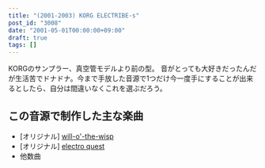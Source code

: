 ```yaml
---
title: "(2001-2003) KORG ELECTRIBE-s"
post_id: "3008"
date: "2001-05-01T00:00:00+09:00"
draft: true
tags: []
---
```



KORGのサンプラー、真空管モデルより前の型。 音がとっても大好きだったんだが生活苦でドナドナ。今まで手放した音源で1つだけ今一度手にすることが出来るとしたら、自分は間違いなくこれを選ぶだろう。
## この音源で制作した主な楽曲


  * [オリジナル] [will-o'-the-wisp](/will-o-the-wisp)
  * [オリジナル] [electro quest](/electro-quest)
  * 他数曲
